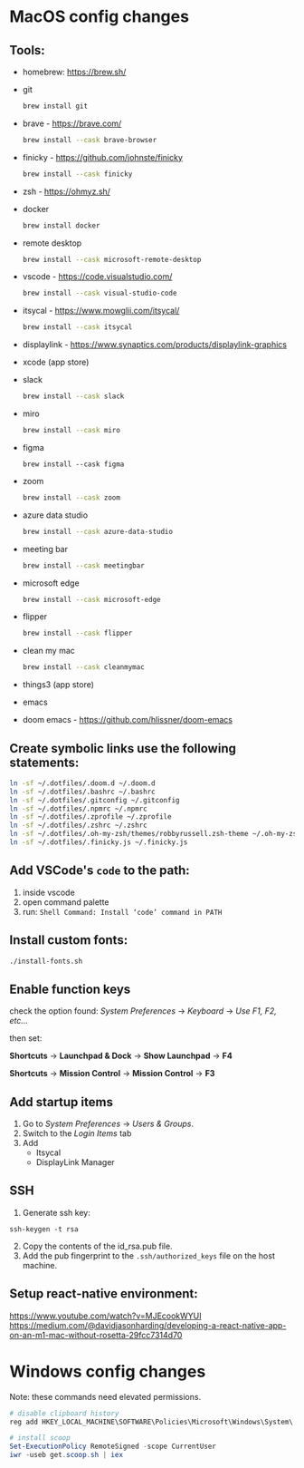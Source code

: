 # MacOS config changes

## Tools:

- homebrew: https://brew.sh/
- git

  ```bash
  brew install git
  ```

- brave - https://brave.com/

  ```bash
  brew install --cask brave-browser
  ```

- finicky - https://github.com/johnste/finicky

  ```bash
  brew install --cask finicky
  ```

- zsh - https://ohmyz.sh/

- docker

  ```bash
  brew install docker
  ```

- remote desktop

  ```bash
  brew install --cask microsoft-remote-desktop
  ```

- vscode - https://code.visualstudio.com/

  ```bash
  brew install --cask visual-studio-code
  ```

- itsycal - https://www.mowglii.com/itsycal/

  ```bash
  brew install --cask itsycal
  ```

- displaylink - https://www.synaptics.com/products/displaylink-graphics

- xcode (app store)

- slack

  ```bash
  brew install --cask slack
  ```

- miro

  ```bash
  brew install --cask miro
  ```

- figma

  ```figma
  brew install --cask figma
  ```

- zoom

  ```bash
  brew install --cask zoom
  ```

- azure data studio

  ```bash
  brew install --cask azure-data-studio
  ```

- meeting bar

  ```bash
  brew install --cask meetingbar
  ```

- microsoft edge

  ```bash
  brew install --cask microsoft-edge
  ```

- flipper

  ```bash
  brew install --cask flipper
  ```

- clean my mac

  ```bash
  brew install --cask cleanmymac
  ```

- things3 (app store)

- emacs
- doom emacs - https://github.com/hlissner/doom-emacs

## Create symbolic links use the following statements:

```bash
ln -sf ~/.dotfiles/.doom.d ~/.doom.d
ln -sf ~/.dotfiles/.bashrc ~/.bashrc
ln -sf ~/.dotfiles/.gitconfig ~/.gitconfig
ln -sf ~/.dotfiles/.npmrc ~/.npmrc
ln -sf ~/.dotfiles/.zprofile ~/.zprofile
ln -sf ~/.dotfiles/.zshrc ~/.zshrc
ln -sf ~/.dotfiles/.oh-my-zsh/themes/robbyrussell.zsh-theme ~/.oh-my-zsh/themes/robbyrussell.zsh-theme
ln -sf ~/.dotfiles/.finicky.js ~/.finicky.js
```

## Add VSCode's `code` to the path:

1. inside vscode
2. open command palette
3. run: `Shell Command: Install ‘code’ command in PATH`

## Install custom fonts:

```bash
./install-fonts.sh
```

## Enable function keys

check the option found: _System Preferences_ -> _Keyboard_ -> _Use F1, F2, etc..._

then set:

**Shortcuts** -> **Launchpad & Dock** -> **Show Launchpad** -> **F4**

**Shortcuts** -> **Mission Control** -> **Mission Control** -> **F3**

## Add startup items

1. Go to _System Preferences_ → _Users & Groups_.
2. Switch to the _Login Items_ tab
3. Add
   - Itsycal
   - DisplayLink Manager

## SSH

1. Generate ssh key:

```base
ssh-keygen -t rsa
```

2. Copy the contents of the id_rsa.pub file.
3. Add the pub fingerprint to the `.ssh/authorized_keys` file on the host machine.

## Setup react-native environment:

https://www.youtube.com/watch?v=MJEcookWYUI
https://medium.com/@davidjasonharding/developing-a-react-native-app-on-an-m1-mac-without-rosetta-29fcc7314d70

# Windows config changes

Note: these commands need elevated permissions.

```powershell
# disable clipboard history
reg add HKEY_LOCAL_MACHINE\SOFTWARE\Policies\Microsoft\Windows\System\ /v AllowClipboardHistory /t REG_DWORD /d 0

# install scoop
Set-ExecutionPolicy RemoteSigned -scope CurrentUser
iwr -useb get.scoop.sh | iex
```
